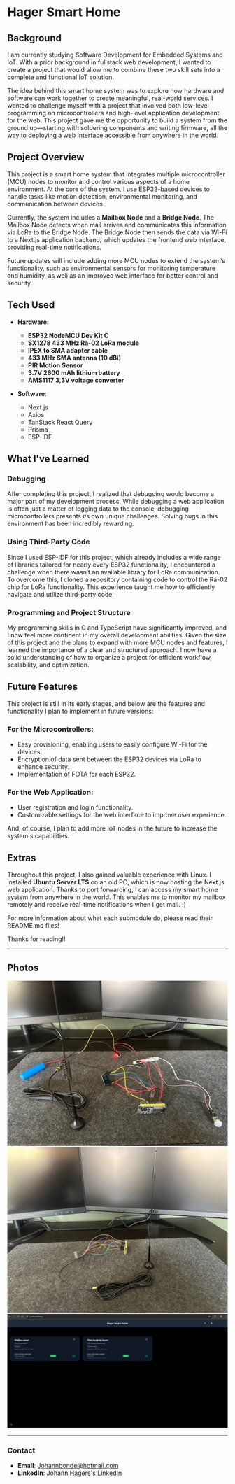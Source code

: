 # Hager Smart Home

## Background

I am currently studying Software Development for Embedded Systems and IoT. With a prior background in fullstack web development, I wanted to create a project that would allow me to combine these two skill sets into a complete and functional IoT solution.

The idea behind this smart home system was to explore how hardware and software can work together to create meaningful, real-world services. I wanted to challenge myself with a project that involved both low-level programming on microcontrollers and high-level application development for the web. This project gave me the opportunity to build a system from the ground up—starting with soldering components and writing firmware, all the way to deploying a web interface accessible from anywhere in the world.

## Project Overview

This project is a smart home system that integrates multiple microcontroller (MCU) nodes to monitor and control various aspects of a home environment. At the core of the system, I use ESP32-based devices to handle tasks like motion detection, environmental monitoring, and communication between devices.

Currently, the system includes a **Mailbox Node** and a **Bridge Node**. The Mailbox Node detects when mail arrives and communicates this information via LoRa to the Bridge Node. The Bridge Node then sends the data via Wi-Fi to a Next.js application backend, which updates the frontend web interface, providing real-time notifications.

Future updates will include adding more MCU nodes to extend the system’s functionality, such as environmental sensors for monitoring temperature and humidity, as well as an improved web interface for better control and security.

## Tech Used

- **Hardware**:
    - **ESP32 NodeMCU Dev Kit C**  
    - **SX1278 433 MHz Ra-02 LoRa module**  
    - **IPEX to SMA adapter cable**  
    - **433 MHz SMA antenna (10 dBi)**  
    - **PIR Motion Sensor** 
    - **3.7V 2600 mAh lithium battery**
    - **AMS1117 3,3V voltage converter**

- **Software**:
    - Next.js
    - Axios
    - TanStack React Query
    - Prisma
    - ESP-IDF

## What I've Learned

### Debugging  
After completing this project, I realized that debugging would become a major part of my development process. While debugging a web application is often just a matter of logging data to the console, debugging microcontrollers presents its own unique challenges. Solving bugs in this environment has been incredibly rewarding.

### Using Third-Party Code  
Since I used ESP-IDF for this project, which already includes a wide range of libraries tailored for nearly every ESP32 functionality, I encountered a challenge when there wasn’t an available library for LoRa communication. To overcome this, I cloned a repository containing code to control the Ra-02 chip for LoRa functionality. This experience taught me how to efficiently navigate and utilize third-party code.

### Programming and Project Structure  
My programming skills in C and TypeScript have significantly improved, and I now feel more confident in my overall development abilities. Given the size of this project and the plans to expand with more MCU nodes and features, I learned the importance of a clear and structured approach. I now have a solid understanding of how to organize a project for efficient workflow, scalability, and optimization.

## Future Features

This project is still in its early stages, and below are the features and functionality I plan to implement in future versions:

### For the Microcontrollers:
- Easy provisioning, enabling users to easily configure Wi-Fi for the devices.
- Encryption of data sent between the ESP32 devices via LoRa to enhance security.
- Implementation of FOTA for each ESP32.

### For the Web Application:
- User registration and login functionality.
- Customizable settings for the web interface to improve user experience.

And, of course, I plan to add more IoT nodes in the future to increase the system's capabilities.

## Extras

Throughout this project, I also gained valuable experience with Linux. I installed **Ubuntu Server LTS** on an old PC, which is now hosting the Next.js web application. Thanks to port forwarding, I can access my smart home system from anywhere in the world. This enables me to monitor my mailbox remotely and receive real-time notifications when I get mail. :)

For more information about what each submodule do, please read their README.md files!

Thanks for reading!!

---

## Photos

![Mailbox Node](images/image1.jpg)
![Bridge Node](images/image2.jpg)
![Frontend](images/image3.jpg)

---

### Contact

- **Email**: Johannbonde@hotmail.com  
- **LinkedIn**: [Johann Hagers's LinkedIn](https://www.linkedin.com/in/johann-bonde-hager-9424b531b/)
